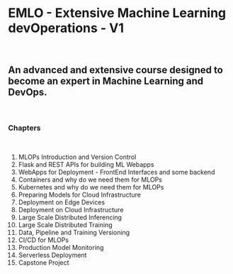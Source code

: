 # EMLO - Extensive Machine Learning devOperations - V1
<br/>

## An advanced and extensive course designed to become an expert in Machine Learning and DevOps.
<br/>

### Chapters
<br/>

1. MLOPs Introduction and Version Control
2. Flask and REST APIs for building ML Webapps
3. WebApps for Deployment - FrontEnd Interfaces and some backend
4. Containers and why do we need them for MLOPs
5. Kubernetes and why do we need them for MLOPs
6. Preparing Models for Cloud Infrastructure
7. Deployment on Edge Devices
8. Deployment on Cloud Infrastructure
9. Large Scale Distributed Inferencing
10. Large Scale Distributed Training
11. Data, Pipeline and Training Versioning
12. CI/CD for MLOPs
13. Production Model Monitoring
14. Serverless Deployment
15. Capstone Project
